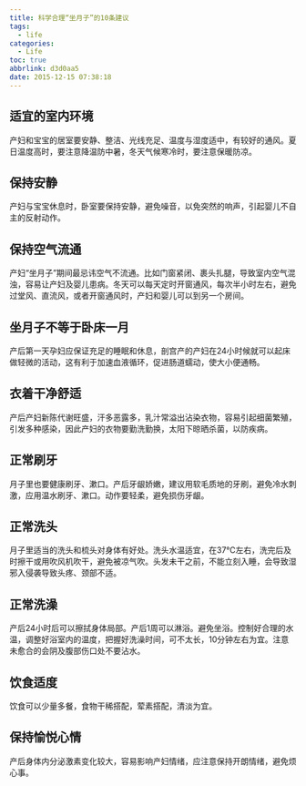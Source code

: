 ```yaml
---
title: 科学合理“坐月子”的10条建议
tags:
  - life
categories:
  - Life
toc: true
abbrlink: d3d0aa5
date: 2015-12-15 07:38:18
---
```


## 适宜的室内环境
产妇和宝宝的居室要安静、整洁、光线充足、温度与湿度适中，有较好的通风。夏日温度高时，要注意降温防中暑，冬天气候寒冷时，要注意保暖防凉。
## 保持安静
产妇与宝宝休息时，卧室要保持安静，避免噪音，以免突然的响声，引起婴儿不自主的反射动作。
## 保持空气流通
产妇“坐月子”期间最忌讳空气不流通。比如门窗紧闭、裹头扎腿，导致室内空气混浊，容易让产妇及婴儿患病。冬天可以每天定时开窗通风，每次半小时左右，避免过堂风、直流风，或者开窗通风时，产妇和婴儿可以到另一个房间。
## 坐月子不等于卧床一月
产后第一天孕妇应保证充足的睡眠和休息，剖宫产的产妇在24小时候就可以起床做轻微的活动，这有利于加速血液循环，促进肠道蠕动，使大小便通畅。
## 衣着干净舒适
产后产妇新陈代谢旺盛，汗多恶露多，乳汁常溢出沾染衣物，容易引起细菌繁殖，引发多种感染，因此产妇的衣物要勤洗勤换，太阳下晾晒杀菌，以防疾病。
## 正常刷牙
月子里也要健康刷牙、漱口。产后牙龈娇嫩，建议用软毛质地的牙刷，避免冷水刺激，应用温水刷牙、漱口。动作要轻柔，避免损伤牙龈。
## 正常洗头
月子里适当的洗头和梳头对身体有好处。洗头水温适宜，在37℃左右，洗完后及时擦干或用吹风机吹干，避免被凉气吹。头发未干之前，不能立刻入睡，会导致湿邪入侵袭导致头疼、颈部不适。
## 正常洗澡
产后24小时后可以擦拭身体局部。产后1周可以淋浴。避免坐浴。控制好合理的水温，调整好浴室内的温度，把握好洗澡时间，可不太长，10分钟左右为宜。注意未愈合的会阴及腹部伤口处不要沾水。
## 饮食适度
饮食可以少量多餐，食物干稀搭配，荤素搭配，清淡为宜。
## 保持愉悦心情
产后身体内分泌激素变化较大，容易影响产妇情绪，应注意保持开朗情绪，避免烦心事。